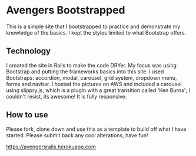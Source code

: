# Avengers Bootstrapped

  This is a simple site that I bootstrapped to practice and demonstrate my knowledge of the basics. I kept the styles limited to what Bootstrap offers.   

## Technology

  I created the site in Rails to make the code DRYer.  My focus was
  using Bootstrap and putting the frameworks basics into this site.  I used
  Bootstraps: accordion, modal, carousel, grid system, dropdown menu, forms and
  navbar. I hosted the pictures on AWS and included a carousel using slippry.js, which is a plugin  with a great transition called 'Ken Burns'; I couldn't resist, its awesome!  It is fully responsive.

## How to use

  Please fork, clone down and use this as a template to build off what I have started. Please submit back any cool alterations, have fun!



https://avengersrails.herokuapp.com
